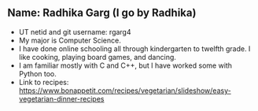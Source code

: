 ## Name: Radhika Garg (I go by Radhika)
+ UT netid and git username: rgarg4
+ My major is Computer Science.
+ I have done online schooling all through kindergarten to twelfth grade. I like cooking, playing board games, and dancing.
+ I am familiar mostly with C and C++, but I have worked some with Python too.
+ Link to recipes: https://www.bonappetit.com/recipes/vegetarian/slideshow/easy-vegetarian-dinner-recipes